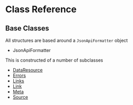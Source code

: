 # Class Reference

## Base Classes

All structures are based around a `JsonApiFormatter` object

* JsonApiFormatter

This is constructed of a number of subclasses

* [DataResource](data_resources.md)
* [Errors](errors.md)
* [Links](links.md)
* [Link](link.md)
* [Meta](meta.md)
* [Source](source.md)